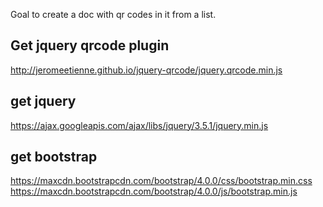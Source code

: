 Goal to create a doc with qr codes in it from a list.

Get jquery qrcode plugin
------------------------
http://jeromeetienne.github.io/jquery-qrcode/jquery.qrcode.min.js

get jquery
----------
https://ajax.googleapis.com/ajax/libs/jquery/3.5.1/jquery.min.js

get bootstrap 
-------------
https://maxcdn.bootstrapcdn.com/bootstrap/4.0.0/css/bootstrap.min.css
https://maxcdn.bootstrapcdn.com/bootstrap/4.0.0/js/bootstrap.min.js

